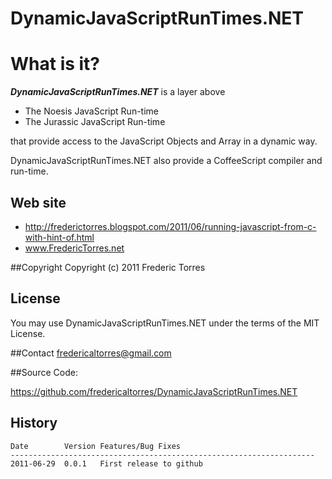 ﻿DynamicJavaScriptRunTimes.NET
===============================

# What is it?

***DynamicJavaScriptRunTimes.NET*** is a layer above 

- The Noesis JavaScript Run-time
- The Jurassic JavaScript Run-time

that provide access to the JavaScript Objects and Array in a dynamic way.

DynamicJavaScriptRunTimes.NET also provide a CoffeeScript compiler and run-time.

## Web site

- http://frederictorres.blogspot.com/2011/06/running-javascript-from-c-with-hint-of.html
- www.FredericTorres.net

##Copyright
Copyright (c) 2011 Frederic Torres

## License
You may use DynamicJavaScriptRunTimes.NET under the terms of the MIT License.

##Contact
<fredericaltorres@gmail.com>

##Source Code:

<https://github.com/fredericaltorres/DynamicJavaScriptRunTimes.NET>

## History

	Date        Version Features/Bug Fixes
	--------------------------------------------------------------------
	2011-06-29  0.0.1   First release to github



